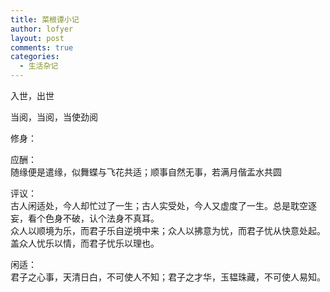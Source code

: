 ```yaml
---
title: 菜根谭小记
author: lofyer
layout: post
comments: true
categories:
  - 生活杂记
---
```

入世，出世

当阅，当阅，当使劲阅

修身：

应酬：  
随缘便是遣缘，似舞蝶与飞花共适；顺事自然无事，若满月偕盂水共圆

评议：  
古人闲适处，今人却忙过了一生；古人实受处，今人又虚度了一生。总是耽空逐妄，看个色身不破，认个法身不真耳。  
众人以顺境为乐，而君子乐自逆境中来；众人以拂意为忧，而君子忧从快意处起。盖众人忧乐以情，而君子忧乐以理也。

闲适：  
君子之心事，天清日白，不可使人不知；君子之才华，玉韫珠藏，不可使人易知。